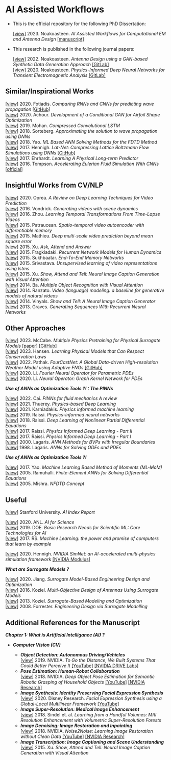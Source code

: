 # AI Assisted Workflows

* This is the official repository for the following PhD Dissertation:
  
  [[view]]() 2023. Noakoasteen. _AI Assisted Workflows for Computational EM and Antenna Design_ [[manuscript]]()  

* This research is published in the following journal papers:
  
  [[view]](https://ieeexplore.ieee.org/document/9763831) 2022. Noakoasteen. _Antenna Design using a GAN-based Synthetic Data Generation Approach_ [[GitLab]](https://gitlab.com/oameed/unm_rfant_dloptant)  
  [[view]](https://ieeexplore.ieee.org/document/9158400) 2020. Noakoasteen. _Physics-Informed Deep Neural Networks for Transient Electromagnetic Analysis_ [[GitLab]](https://gitlab.com/oameed/unm_cem_dlfdtd)  



## Similar/Inspirational Works 

[[view]](https://arxiv.org/abs/2002.08981) 2020. Fotiadis. _Comparing RNNs and CNNs for predicting wave propagation_ [[GitHub]](https://github.com/stathius/wave_propagation)  
[[view]](https://arc.aiaa.org/doi/10.2514/6.2020-2261) 2020. Achour. _Development of a Conditional GAN for Airfoil Shape Optimization_  
[[view]](https://arxiv.org/abs/1903.00033) 2019. Mohan. _Compressed Convolutional LSTM_  
[[view]](https://arxiv.org/abs/1812.01609) 2018. Sorteberg. _Approximating the solution to wave propagation using DNNs_  
[[view]](https://ieeexplore.ieee.org/document/8608745) 2018. Yao. _ML Based ANN Solving Methods for the FDTD Method_  
[[view]](https://arxiv.org/abs/1705.09036) 2017. Hennigh. _Lat-Net: Compressing Lattice Boltzmann Flow Simulations using DNNs_ [[GitHub]](https://github.com/loliverhennigh/Phy-Net)  
[[view]](https://arxiv.org/abs/1703.00247) 2017. Ehrhardt. _Learning A Physical Long-term Predictor_  
[[view]](https://arxiv.org/abs/1607.03597) 2016. Tompson. _Accelerating Eulerian Fluid Simulation With CNNs_ [[official]](https://cims.nyu.edu/~schlacht/CNNFluids.htm)  

## Insightful Works from CV/NLP

[[view]](https://arxiv.org/abs/2004.05214) 2020. Oprea. _A Review on Deep Learning Techniques for Video Prediction_  
[[view]](https://arxiv.org/abs/1609.02612) 2016. Vondrick. _Generating videos with scene dynamics_  
[[view]](https://arxiv.org/abs/1608.07724) 2016. Zhou. _Learning Temporal Transformations From Time-Lapse Videos_  
[[view]](https://arxiv.org/abs/1511.06309) 2015. Patraucean. _Spatio-temporal video autoencoder with differentiable memory_  
[[view]](https://arxiv.org/abs/1511.05440) 2015. Mathieu. _Deep multi-scale video prediction beyond mean square error_  
[[view]](https://arxiv.org/abs/1511.05234) 2015. Xu. _Ask, Attend and Answer_  
[[view]](https://arxiv.org/abs/1508.00271) 2015. Fragkiadaki. _Recurrent Network Models for Human Dynamics_   
[[view]](https://arxiv.org/abs/1503.08895) 2015. Sukhbaatar. _End-To-End Memory Networks_  
[[view]](https://arxiv.org/abs/1502.04681) 2015. Srivastava. _Unsupervised learning of video representations using lstms_  
[[view]](https://arxiv.org/abs/1502.03044) 2015. Xu. _Show, Attend and Tell: Neural Image Caption Generation with Visual Attention_  
[[view]](https://arxiv.org/abs/1412.7755) 2014. Ba. _Multiple Object Recognition with Visual Attention_  
[[view]](https://arxiv.org/abs/1412.6604) 2014. Ranzato. _Video (language) modeling: a baseline for generative models of natural videos_  
[[view]](https://arxiv.org/abs/1411.4555) 2014. Vinyals. _Show and Tell: A Neural Image Caption Generator_  
[[view]](https://arxiv.org/abs/1308.0850) 2013. Graves. _Generating Sequences With Recurrent Neural Networks_  

## Other Approaches

[[view]](https://polymathic-ai.org/blog/mpp/) 2023. McCabe. _Multiple Physics Pretraining for Physical Surrogate Models_ [[paper]](https://arxiv.org/abs/2310.02994) [[GitHub]](https://github.com/PolymathicAI/multiple_physics_pretraining)  
[[view]](https://arxiv.org/abs/2302.11002) 2023. Hansen. _Learning Physical Models that Can Respect Conservation Laws_  
[[view]](https://arxiv.org/abs/2202.11214) 2022. Pathak. _FourCastNet: A Global Data-driven High-resolution Weather Model using Adaptive FNOs_ [[GitHub]](https://github.com/NVlabs/FourCastNet)  
[[view]](https://arxiv.org/abs/2010.08895) 2020. Li. _Fourier Neural Operator for Parametric PDEs_  
[[view]](https://arxiv.org/abs/2003.03485) 2020. Li. _Neural Operator: Graph Kernel Network for PDEs_  

**_Use of ANNs as Optimization Tools ?! : The PINNs_**

[[view]](https://link.springer.com/article/10.1007/s10409-021-01148-1) 2022. Cai. _PINNs for fluid mechanics A review_  
[[view]](https://arxiv.org/abs/2109.05237) 2021. Thuerey. _Physics-based Deep Learning_  
[[view]](https://www.nature.com/articles/s42254-021-00314-5) 2021. Karniadakis. _Physics informed machine learning_  
[[view]](https://www.sciencedirect.com/science/article/pii/S0021999118307125) 2019. Raissi. _Physics-informed neural networks_  
[[view]](https://www.jmlr.org/papers/volume19/18-046/18-046.pdf?ref=https://githubhelp.com) 2018. Raissi. _Deep Learning of Nonlinear Partial Differential Equations_  
[[view]](https://arxiv.org/abs/1711.10566) 2017. Raissi. _Physics Informed Deep Learning - Part II_   
[[view]](https://arxiv.org/abs/1711.10561) 2017. Raissi. _Physics Informed Deep Learning - Part I_  
[[view]](https://ieeexplore.ieee.org/abstract/document/870037) 2000. Lagaris. _ANN Methods for BVPs with Irregular Boundaries_  
[[view]](https://ieeexplore.ieee.org/abstract/document/712178) 1998. Lagaris. _ANNs for Solving ODEs and PDEs_  

**_Use of ANNs as Optimization Tools ?!_**

[[view]](https://ieeexplore.ieee.org/document/8072529) 2017. Yao. _Machine Learning Based Method of Moments (ML-MoM)_  
[[view]](https://ieeexplore.ieee.org/abstract/document/1528518) 2005. Ramuhalli. _Finite-Element ANNs for Solving Differential Equations_  
[[view]](https://ieeexplore.ieee.org/abstract/document/1402508) 2005. Mishra. _NFDTD Concept_  

## Useful

[[view]](https://aiindex.stanford.edu/) Stanford University. _AI Index Report_  

[[view]](https://www.anl.gov/ai-for-science-report) 2020. ANL. _AI for Science_  
[[view]](https://www.osti.gov/biblio/1478744-workshop-report-basic-research-needs-scientific-machine-learning-core-technologies-artificial-intelligence) 2019. DOE. _Basic Research Needs for Scientific ML: Core Technologies for AI_   
[[view]](https://royalsociety.org/topics-policy/projects/machine-learning/) 2017. RS. _Machine Learning: the power and promise of computers that learn by example_  

[[view]](https://arxiv.org/abs/2012.07938) 2020. Hennigh. _NVIDIA SimNet: an AI-accelerated multi-physics simulation framework_ [[NVIDIA Modulus]](https://developer.nvidia.com/modulus) 
 
**_What are Surrogate Models ?_**  

[[view]](https://link.springer.com/book/10.1007/978-981-15-0731-1) 2020. Jiang. _Surrogate Model-Based Engineering Design and Optimization_  
[[view]](https://www.worldscientific.com/worldscibooks/10.1142/q0043#t=aboutBook) 2016. Koziel. _Multi-Objective Design of Antennas Using Surrogate Models_  
[[view]](https://link.springer.com/book/10.1007/978-1-4614-7551-4) 2013. Koziel. _Surrogate-Based Modeling and Optimization_  
[[view]](https://onlinelibrary.wiley.com/doi/book/10.1002/9780470770801) 2008. Forrester. _Engineering Design via Surrogate Modelling_  

## Additional References for the Manuscript

**_Chapter 1: What is Artificial Intelligance (AI) ?_**

* **_Computer Vision (CV)_**  

  * **_Object Detection: Autonomous Driving/Vehicles_**  
   [[view]](https://blogs.nvidia.com/blog/2019/06/19/drive-labs-distance-to-object-detection/) 2019. NVIDIA. _To Go the Distance, We Built Systems That Could Better Perceive It_  [[YouTube]](https://www.youtube.com/watch?v=ftsUg5VlzIE) [[NVIDIA DRIVE Labs]](https://www.nvidia.com/en-us/self-driving-cars/drive-videos/)  
  * **_Pose Estimation: Human-Robot Collaboration_**  
    [[view]](https://arxiv.org/abs/1809.10790) 2018. NVIDIA. _Deep Object Pose Estimation for Semantic Robotic Grasping of Household Objects_ [[YouTube]](https://www.youtube.com/watch?v=yVGViBqWtBI) [[NVIDIA Research]](https://research.nvidia.com/publication/2018-09_Deep-Object-Pose)  
  * **_Image Synthesis: Identity Preserving Facial Expression Synthesis_**  
    [[view]](https://onlinelibrary.wiley.com/doi/full/10.1111/cgf.13926) 2020. Disney Research. _Facial Expression Synthesis using a Global-Local Multilinear Framework_ [[YouTube]](https://www.youtube.com/watch?v=4Dgby6XlI4s)  
  * **_Image Super-Resolution: Medical Image Enhancement_**  
    [[view]](https://arxiv.org/abs/1802.05518) 2018. Sindel et. al. _Learning from a Handful Volumes: MRI Resolution Enhancement with Volumetric Super-Resolution Forests_  
  * **_Image Denoising: Image Restoration and Inpainting_**  
    [[view]](https://arxiv.org/abs/1803.04189) 2018. NVIDIA. _Noise2Noise: Learning Image Restoration without Clean Data_ [[YouTube]](https://www.youtube.com/watch?v=pp7HdI0-MIo) [[NVIDIA Research]](https://research.nvidia.com/publication/2018-07_Noise2Noise%3A-Learning-Image)   
  * **_Image Transcription: Image Captioning and Scene Understanding_**  
    [[view]](https://arxiv.org/abs/1502.03044) 2015. Xu. _Show, Attend and Tell: Neural Image Caption Generation with Visual Attention_  

